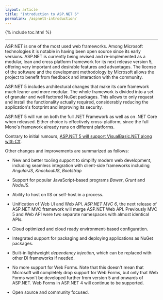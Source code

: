 ```yaml
---
layout: article
title: "Introduction to ASP.NET 5"
permalink: /aspnet5-introduction/
---
```


{% include toc.html %}

- - -

ASP.NET is one of the most used web frameworks. Among Microsoft technologies it
is notable in having been open source since its early versions. ASP.NET is
currently being revised and re-implemented as a modular, lean and cross
platform framework for its next release version 5, offering very important and
desirable features and advantages.  The license of the software and the
development methodology by Microsoft allows the project to benefit from
feedback and interaction with the community.

ASP.NET 5 includes architectural changes that make its core framework much
leaner and more modular. The whole framework is divided into a set of granular
and well factored NuGet packages. This allows to only request and install the
functionality actually required, considerably reducing the application's
footprint and improving its security.

ASP.NET 5 will run on both the full .NET Framework as well as on .NET Core when
released. Either choice is effectively cross-platform, since the full Mono's
framework already runs on different platforms.

Contrary to initial rumours, [ASP.NET 5 will support VisualBasic.NET along with
C#](http://blogs.msdn.com/b/webdev/archive/2015/04/23/making-it-better-asp-net-with-visual-basic-14.aspx).

Other changes and improvements are summarized as follows:

* New and better tooling support to simplify modern web development, including
  seamless integration with client-side frameworks including *AngularJS*,
  *KnockoutJS*, *Bootstrap*

* Support for popular JavaScript-based programs *Bower*, *Grunt* and *NodeJS*.

* Ability to host on IIS or self-host in a process.

* Unification of Web UI and Web API. *ASP.NET MVC 6*, the next release of
  ASP.NET MVC framework will merge ASP.NET Web API. Previously MVC 5 and Web
  API were two separate namespaces with almost identical APIs.

* Cloud optimized and cloud ready environment-based configuration.

* Integrated support for packaging and deploying applications as NuGet
  packages.

* Built-in lightweight *dependency injection*, which can be replaced with other
  DI frameworks if needed.

* No more support for Web Forms. Note that this doesn't mean that Microsoft
  will completely drop support for Web Forms, but only that Web Forms won't be
  developed further from version 5 and onwards of ASP.NET. Web Forms in ASP.NET
  4 will continue to be supported.

* Open source and community focused.
